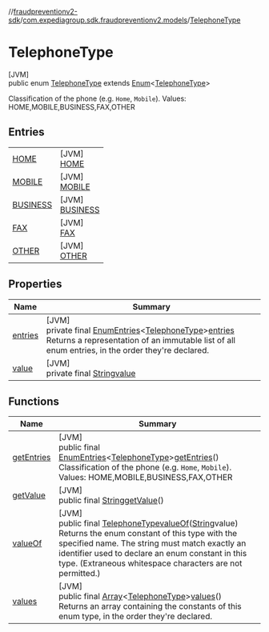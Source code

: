 //[fraudpreventionv2-sdk](../../../index.md)/[com.expediagroup.sdk.fraudpreventionv2.models](../index.md)/[TelephoneType](index.md)

# TelephoneType

[JVM]\
public enum [TelephoneType](index.md) extends [Enum](https://docs.oracle.com/javase/8/docs/api/java/lang/Enum.html)&lt;[TelephoneType](index.md)&gt;

Classification of the phone (e.g. `Home`, `Mobile`). Values: HOME,MOBILE,BUSINESS,FAX,OTHER

## Entries

| | |
|---|---|
| [HOME](-h-o-m-e/index.md) | [JVM]<br>[HOME](-h-o-m-e/index.md) |
| [MOBILE](-m-o-b-i-l-e/index.md) | [JVM]<br>[MOBILE](-m-o-b-i-l-e/index.md) |
| [BUSINESS](-b-u-s-i-n-e-s-s/index.md) | [JVM]<br>[BUSINESS](-b-u-s-i-n-e-s-s/index.md) |
| [FAX](-f-a-x/index.md) | [JVM]<br>[FAX](-f-a-x/index.md) |
| [OTHER](-o-t-h-e-r/index.md) | [JVM]<br>[OTHER](-o-t-h-e-r/index.md) |

## Properties

| Name | Summary |
|---|---|
| [entries](index.md#974158555%2FProperties%2F-173342751) | [JVM]<br>private final [EnumEntries](https://kotlinlang.org/api/latest/jvm/stdlib/kotlin.enums/-enum-entries/index.html)&lt;[TelephoneType](index.md)&gt;[entries](index.md#974158555%2FProperties%2F-173342751)<br>Returns a representation of an immutable list of all enum entries, in the order they're declared. |
| [value](index.md#1990496410%2FProperties%2F-173342751) | [JVM]<br>private final [String](https://docs.oracle.com/javase/8/docs/api/java/lang/String.html)[value](index.md#1990496410%2FProperties%2F-173342751) |

## Functions

| Name | Summary |
|---|---|
| [getEntries](get-entries.md) | [JVM]<br>public final [EnumEntries](https://kotlinlang.org/api/latest/jvm/stdlib/kotlin.enums/-enum-entries/index.html)&lt;[TelephoneType](index.md)&gt;[getEntries](get-entries.md)()<br>Classification of the phone (e.g. `Home`, `Mobile`). Values: HOME,MOBILE,BUSINESS,FAX,OTHER |
| [getValue](get-value.md) | [JVM]<br>public final [String](https://docs.oracle.com/javase/8/docs/api/java/lang/String.html)[getValue](get-value.md)() |
| [valueOf](value-of.md) | [JVM]<br>public final [TelephoneType](index.md)[valueOf](value-of.md)([String](https://docs.oracle.com/javase/8/docs/api/java/lang/String.html)value)<br>Returns the enum constant of this type with the specified name. The string must match exactly an identifier used to declare an enum constant in this type. (Extraneous whitespace characters are not permitted.) |
| [values](values.md) | [JVM]<br>public final [Array](https://kotlinlang.org/api/latest/jvm/stdlib/kotlin/-array/index.html)&lt;[TelephoneType](index.md)&gt;[values](values.md)()<br>Returns an array containing the constants of this enum type, in the order they're declared. |
